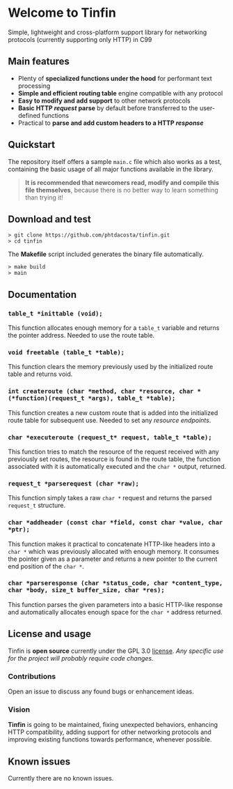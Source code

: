 # Welcome to Tinfin
Simple, lightweight and cross-platform support library for networking protocols (currently supporting only HTTP) in C99

## Main features
* Plenty of **specialized functions under the hood** for performant text processing
* **Simple and efficient routing table** engine compatible with any protocol
* **Easy to modify and add support** to other network protocols
* **Basic HTTP *request* parse** by default before transferred to the user-defined functions
* Practical to **parse and add custom headers to a HTTP *response***

## Quickstart
The repository itself offers a sample `main.c` file which also works as a test, containing the basic usage of all major functions available in the library.
> **It is recommended that newcomers read, modify and compile this file themselves**, because there is no better way to learn something than trying it!

## Download and test
```
> git clone https://github.com/phtdacosta/tinfin.git
> cd tinfin
```
The **Makefile** script included generates the binary file automatically.
```
> make build
> main
```

## Documentation

### `table_t *inittable (void);`
This function allocates enough memory for a `table_t` variable and returns the pointer address. Needed to use the route table.
### `void freetable (table_t *table);`
This function clears the memory previously used by the initialized route table and returns void.
### `int createroute (char *method, char *resource, char *(*function)(request_t *args), table_t *table);`
This function creates a new custom route that is added into the initialized route table for subsequent use. Needed to set any *resource endpoints*.
### `char *executeroute (request_t* request, table_t *table);`
This function tries to match the resource of the request received with any previously set routes, the resource is found in the route table, the function associated with it is automatically executed and the `char *` output, returned.
### `request_t *parserequest (char *raw);`
This function simply takes a raw `char *` request and returns the parsed `request_t` structure.
### `char *addheader (const char *field, const char *value, char *ptr);`
This function makes it practical to concatenate HTTP-like headers into a `char *` which was previously allocated with enough memory. It consumes the pointer given as a parameter and returns a new pointer to the current end position of the `char *`.
### `char *parseresponse (char *status_code, char *content_type, char *body, size_t buffer_size, char *res);`
This function parses the given parameters into a basic HTTP-like response and automatically allocates enough space for the `char *` address returned.

## License and usage
Tinfin is **open source** currently under the GPL 3.0 [license](https://github.com/phtdacosta/tinfin/blob/master/LICENSE).
*Any specific use for the project will probably require code changes.*
  
### Contributions
Open an issue to discuss any found bugs or enhancement ideas.
### Vision
**Tinfin** is going to be maintained, fixing unexpected behaviors, enhancing HTTP compatibility, adding support for other networking protocols and improving existing functions towards performance, whenever possible.

## Known issues
Currently there are no known issues.